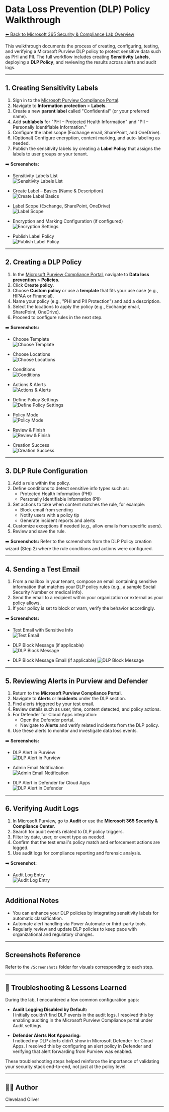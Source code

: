 # Data Loss Prevention (DLP) Policy Walkthrough

[⬅️ Back to Microsoft 365 Security & Compliance Lab Overview](../README.md)

This walkthrough documents the process of creating, configuring, testing, and verifying a Microsoft Purview DLP policy to protect sensitive data such as PHI and PII. The full workflow includes creating **Sensitivity Labels**, deploying a **DLP Policy**, and reviewing the results across alerts and audit logs.

---

## 1. Creating Sensitivity Labels

1. Sign in to the [Microsoft Purview Compliance Portal](https://purview.microsoft.com/).
2. Navigate to **Information protection** > **Labels**.
3. Create a new **parent label** called "Confidential" (or your preferred name).
4. Add **sublabels** for "PHI – Protected Health Information" and "PII – Personally Identifiable Information."
5. Configure the label scope (Exchange email, SharePoint, and OneDrive).
6. (Optional) Configure encryption, content marking, and auto-labeling as needed.
7. Publish the sensitivity labels by creating a **Label Policy** that assigns the labels to user groups or your tenant.

➡️ **Screenshots:**
- Sensitivity Labels List  
  ![Sensitivity Labels List](../Screenshots/02-dlp-sensitivity-labels.png)

- Create Label – Basics (Name & Description)  
  ![Create Label Basics](../Screenshots/19-new-sensitivity-label.png)

- Label Scope (Exchange, SharePoint, OneDrive)  
  ![Label Scope](../Screenshots/20-label-scope.png)

- Encryption and Marking Configuration (if configured)  
  ![Encryption Settings](../Screenshots/21-encryption-and-watermark.png)

- Publish Label Policy  
  ![Publish Label Policy](../Screenshots/22-publish-label.png)


---

## 2. Creating a DLP Policy

1. In the [Microsoft Purview Compliance Portal](https://purview.microsoft.com/), navigate to **Data loss prevention** > **Policies**.
2. Click **Create policy**.
3. Choose **Custom policy** or use a **template** that fits your use case (e.g., HIPAA or Financial).
4. Name your policy (e.g., "PHI and PII Protection") and add a description.
5. Select the locations to apply the policy (e.g., Exchange email, SharePoint, OneDrive).
6. Proceed to configure rules in the next step.

➡️ **Screenshots:**
- Choose Template  
  ![Choose Template](../Screenshots/04-dlp-policy-config-choose-a-template.png)

- Choose Locations  
  ![Choose Locations](../Screenshots/05-dlp-policy-config-choose-locations.png)

- Conditions  
  ![Conditions](../Screenshots/06-dlp-policy-config-conditions.png)

- Actions & Alerts  
  ![Actions & Alerts](../Screenshots/07-dlp-policy-actions-and-alert-config.png)

- Define Policy Settings  
  ![Define Policy Settings](../Screenshots/08-dlp-define-policy-settings.png)

- Policy Mode  
  ![Policy Mode](../Screenshots/09-dlp-policy-mode.png)

- Review & Finish  
  ![Review & Finish](../Screenshots/10-dlp-policy-review-and-finish.png)

- Creation Success  
  ![Creation Success](../Screenshots/11-dlp-policy-creation-success.png)


---

## 3. DLP Rule Configuration

1. Add a rule within the policy.
2. Define conditions to detect sensitive info types such as:
   - Protected Health Information (PHI)
   - Personally Identifiable Information (PII)
3. Set actions to take when content matches the rule, for example:
   - Block email from sending
   - Notify users with a policy tip
   - Generate incident reports and alerts
4. Customize exceptions if needed (e.g., allow emails from specific users).
5. Review and save the rule.

➡️ **Screenshots:**
Refer to the screenshots from the DLP Policy creation wizard (Step 2) where the rule conditions and actions were configured.

---

## 4. Sending a Test Email

1. From a mailbox in your tenant, compose an email containing sensitive information that matches your DLP policy rules (e.g., a sample Social Security Number or medical info).
2. Send the email to a recipient within your organization or external as your policy allows.
3. If your policy is set to block or warn, verify the behavior accordingly.

➡️ **Screenshots:**
- Test Email with Sensitive Info  
  ![Test Email](../Screenshots/12-dlp-and-label-trigger-email.png
)

- DLP Block Message (if applicable)  
  ![DLP Block Message](../Screenshots/13-dlp-block-message.png)

- DLP Block Message Email (if applicable)
  ![DLP Block Message](../Screenshots/14-dlp-message-blocked-alert.png)

---

## 5. Reviewing Alerts in Purview and Defender

1. Return to the **Microsoft Purview Compliance Portal**.
2. Navigate to **Alerts** or **Incidents** under the DLP section.
3. Find alerts triggered by your test email.
4. Review details such as user, time, content detected, and policy actions.
5. For Defender for Cloud Apps integration:
   - Open the Defender portal.
   - Navigate to **Alerts** and verify related incidents from the DLP policy.
6. Use these alerts to monitor and investigate data loss events.

➡️ **Screenshots:**
- DLP Alert in Purview  
  ![DLP Alert in Purview](../Screenshots/16-dlp-alert-purview.png)

- Admin Email Notification  
  ![Admin Email Notification](../Screenshots/15-dlp-admin-email-alert.png)

- DLP Alert in Defender for Cloud Apps  
  ![DLP Alert in Defender](../Screenshots/17-dlp-alert-defender-portal.png)

---

## 6. Verifying Audit Logs

1. In Microsoft Purview, go to **Audit** or use the **Microsoft 365 Security & Compliance Center**.
2. Search for audit events related to DLP policy triggers.
3. Filter by date, user, or event type as needed.
4. Confirm that the test email's policy match and enforcement actions are logged.
5. Use audit logs for compliance reporting and forensic analysis.

➡️ **Screenshot:**
- Audit Log Entry  
  ![Audit Log Entry](../Screenshots/18-dlp-audit-search.png)


---

## Additional Notes

- You can enhance your DLP policies by integrating sensitivity labels for automatic classification.
- Automate alert handling via Power Automate or third-party tools.
- Regularly review and update DLP policies to keep pace with organizational and regulatory changes.

---

## Screenshots Reference

Refer to the `/Screenshots` folder for visuals corresponding to each step.

---

## 🔧 Troubleshooting & Lessons Learned

During the lab, I encountered a few common configuration gaps:

- **Audit Logging Disabled by Default:**  
   I initially couldn’t find DLP events in the audit logs. I resolved this by enabling auditing in the Microsoft Purview Compliance portal under Audit settings.

- **Defender Alerts Not Appearing:**  
   I noticed my DLP alerts didn’t show in Microsoft Defender for Cloud Apps. I resolved this by configuring an alert policy in Defender and verifying that alert forwarding from Purview was enabled.

These troubleshooting steps helped reinforce the importance of validating your security stack end-to-end, not just at the policy level.

---

## 👨‍💻 Author  
Cleveland Oliver

---
